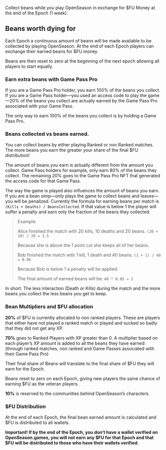 Collect beans while you play OpenSeason in exchange for $FU Money at the end of the Epoch (1 week).

## Beans worth dying for

Each Epoch a continuous amount of beans will be made available to be collected by playing OpenSeason. At the end of each Epoch players can exchange their earned beans for $FU money.

Beans are then reset to zero at the beginning of the next epoch allowing all players to start equally.

### Earn extra beans with Game Pass Pro

If you are a Game Pass Pro holder, you earn 100% of the beans you collect. If you are a Game Pass holder—you used an access code to play the game—20% of the beans you collect are actually earned by the Game Pass Pro associated with your Game Pass.

The only way to earn 100% of the beans you collect is by holding a Game Pass Pro.

### Beans collected vs beans earned.

You can collect beans by either playing Ranked or non Ranked matches. The more beans you earn the greater your share of the final $FU distribution!

The amount of beans you earn is actually different from the amount you collect. Game Pass holders for example, only earn 80% of the beans they collect. The remaining 20% goes to the Game Pass Pro NFT that generated the access code for that Game Pass.

The way the game is played also influences the amount of beans you earn. If you are a bean simp—only plays the game to collect beans and leaves— you will be penalized.
Currently the formula for earning beans per match is `(Kills + Deaths) / BeansCollected`.
If that value is below 1 the player will suffer a penalty and earn only the fraction of the beans they collected.

> Example:
>
> Alice finished the match with 20 kills, 10 deaths and 20 beans.
> `(20 + 10) / 20 = 1.5`
>
> Because she is above the 1 point cut she keeps all of her beans.
>
> Bob finished the match with 1 kill, 1 death and 40 beans.
> `(1 + 1) / 40 = 0.05`
>
> Because Bob is below 1 a penalty will be applied.
>
> The final amount of earned beans will be:
> `40 * 0.05 = 2`

In short. The less interaction (Death or Kills) during the match and the more beans you collect the less beans you get to keep.

### Bean Multipliers and $FU allocation

**20%** of $FU is currently allocated to non ranked players. These are players that either have not played a ranked match or played and sucked so badly that they did not get any XP.

**70%** goes to Ranked Players with XP greater than 0. A multiplier based on each player’s XP amount is added to all the beans they have earned (through ranked matches, non ranked and Game Passes associated with their Game Pass Pro)

Their final share of Beans will translate to the final share of $FU they will earn for the Epoch.

Beans reset to zero on each Epoch, giving new players the same chance of earning $FU as the veteran players.

**10%** is reserved to the communities behind OpenSeason’s characters.

### $FU Distribution

At the end of each Epoch, the final bean earned amount is calculated and $FU is distributed to all wallets.

**Important! If by the end of the Epoch, you don’t have a wallet verified on OpenSeason.games, you will not earn any $FU for that Epoch and that $FU will be distributed to those who have their wallets verified.**
